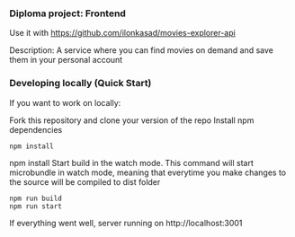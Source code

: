 ### Diploma project: Frontend
Use it with https://github.com/ilonkasad/movies-explorer-api

Description: A service where you can find movies on demand and save them in your personal account

### Developing locally (Quick Start)
If you want to work on locally:

Fork this repository and clone your version of the repo
Install npm dependencies
```
npm install
```
npm install
Start build in the watch mode. This command will start microbundle in watch mode, meaning that everytime you make changes to the source will be compiled to dist folder
```
npm run build
npm run start
```

If everything went well, server running on http://localhost:3001


